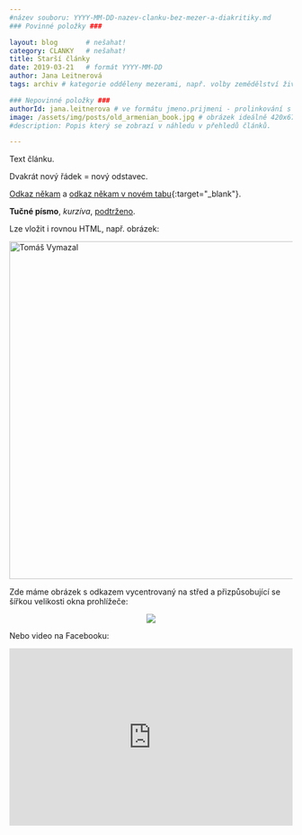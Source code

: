 ```yaml
---
#název souboru: YYYY-MM-DD-nazev-clanku-bez-mezer-a-diakritiky.md
### Povinné položky ###

layout: blog       # nešahat!
category: CLANKY   # nešahat!
title: Starší články
date: 2019-03-21   # formát YYYY-MM-DD
author: Jana Leitnerová
tags: archiv # kategorie odděleny mezerami, např. volby zemědělství životní-prostředí piráti (viz https://jihomoravsky.pirati.cz/tags/)

### Nepovinné položky ###
authorId: jana.leitnerova # ve formátu jmeno.prijmeni - prolinkování s profilem přes uid
image: /assets/img/posts/old_armenian_book.jpg # obrázek ideálně 420x677px minifikovaný přes https://tinypng.com/
#description: Popis který se zobrazí v náhledu v přehledů článků.

---
```


Text článku.

Dvakrát nový řádek = nový odstavec.

[Odkaz někam](http://www.google.com) a [odkaz někam v novém tabu](http://www.google.com){:target="_blank"}.

**Tučné písmo**, *kurzíva*, <ins>podtrženo</ins>.


Lze vložit i rovnou HTML, např. obrázek:

<img class="hlavni" 
  src="https://www.piratskelisty.cz/upload/thumbs/w600/2285.jpg"
  alt="Tomáš Vymazal"
  title="Tomáš Vymazal"
  width="600">

Zde máme obrázek s odkazem vycentrovaný na střed a přizpůsobující se šířkou velikosti okna prohlížeče:

<div style="text-align:center"><a href="https://jihomoravsky.pirati.cz/assets/img/posts/nadzemka_mapa_full.png" target="_blank">
<img src="https://jihomoravsky.pirati.cz/assets/img/posts/nadzemka_mapa_preview.png" style="max-width:100%">
</a></div>

Nebo video na Facebooku:

<iframe src="https://www.facebook.com/plugins/video.php?href=https%3A%2F%2Fwww.facebook.com%2Fceska.piratska.strana%2Fvideos%2F10155685675539039%2F&show_text=0&width=560"
width="560" height="315" style="border:none;overflow:hidden;max-width: 100%;"
scrolling="no" 
frameborder="0" 
allowTransparency="true" 
allowFullScreen="true">
</iframe>
